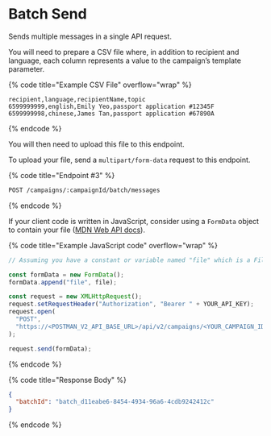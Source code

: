 # Batch Send

Sends multiple messages in a single API request.

You will need to prepare a CSV file where, in addition to recipient and language, each column represents a value to the campaign’s template parameter.

{% code title="Example CSV File" overflow="wrap" %}
```
recipient,language,recipientName,topic
6599999999,english,Emily Yeo,passport application #12345F
6599999998,chinese,James Tan,passport application #67890A
```
{% endcode %}

You will then need to upload this file to this endpoint.

To upload your file, send a `multipart/form-data` request to this endpoint.

{% code title="Endpoint #3" %}
```sh
POST /campaigns/:campaignId/batch/messages
```
{% endcode %}

If your client code is written in JavaScript, consider using a `FormData` object to contain your file ([MDN Web API docs](https://developer.mozilla.org/en-US/docs/Web/API/FormData/Using\_FormData\_Objects)).

{% code title="Example JavaScript code" overflow="wrap" %}
```javascript
// Assuming you have a constant or variable named "file" which is a File object:

const formData = new FormData();
formData.append("file", file);

const request = new XMLHttpRequest();
request.setRequestHeader("Authorization", "Bearer " + YOUR_API_KEY);
request.open(
  "POST",
  "https://<POSTMAN_V2_API_BASE_URL>/api/v2/campaigns/<YOUR_CAMPAIGN_ID>/batch/messages"
);

request.send(formData);
```
{% endcode %}

{% code title="Response Body" %}
```json
{
  "batchId": "batch_d11eabe6-8454-4934-96a6-4cdb9242412c"
}
```
{% endcode %}
